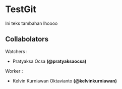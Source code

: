 # TestGit

Ini teks tambahan lhoooo

## Collabolators

Watchers :
  - Pratyaksa Ocsa __(@pratyaksaocsa)__

Worker :
  - Kelvin Kurniawan Oktavianto __(@kelvinkurniawan)__
